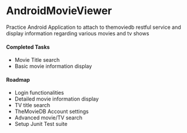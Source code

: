 # AndroidMovieViewer
Practice Android Application to attach to themoviedb restful service and display information regarding various movies and tv shows

#### Completed Tasks
* Movie Title search
* Basic movie information display

#### Roadmap
* Login functionalities
* Detailed movie information display
* TV title search
* TheMovieDB Account settings
* Advanced movie/TV search
* Setup Junit Test suite
